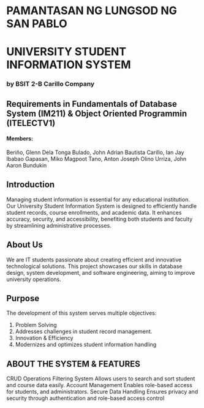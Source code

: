 # PAMANTASAN NG LUNGSOD NG SAN PABLO
# UNIVERSITY STUDENT INFORMATION SYSTEM
### by BSIT 2-B Carillo Company

## Requirements in Fundamentals of Database System (IM211) & Object Oriented Programmin (ITELECTV1)

#### Members: 
  Beriño, Glenn Dela Tonga
  Bulado, John Adrian Bautista
  Carillo, Ian Jay Ibabao
  Gapasan, Miko Magpoot
  Tano, Anton Joseph Olino
  Urriza, John Aaron Bundukin  

## Introduction
Managing student information is essential for
any educational institution. Our University Student
Information System is designed to efficiently handle
student records, course enrollments, and academic
data. It enhances accuracy, security, and accessibility,
benefiting both students and faculty by streamlining
administrative processes.

## About Us
We are IT students passionate about creating efficient and
innovative technological solutions. This project showcases our
skills in database design, system development, and software
engineering, aiming to improve university operations.

## Purpose
The development of this system serves multiple objectives:
1. Problem Solving
2. Addresses challenges in student record management.
3. Innovation & Efficiency
4. Modernizes and optimizes student information handling

## ABOUT THE SYSTEM & FEATURES
CRUD Operations
Filtering System
Allows users to search and sort student
and course data easily.
Account Management
Enables role-based access for students,
and administrators.
Secure Data Handling
Ensures privacy and security through
authentication and role-based access
control
